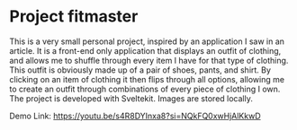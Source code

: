 # Project fitmaster
This is a very small personal project, inspired by an application I saw in an article. It is a front-end only application that displays an outfit of clothing, and allows me to shuffle through every item I have for that type of clothing. This outfit is obviously made up of a pair of shoes, pants, and shirt. By clicking on an item of clothing it then flips through all options, allowing me to create an outfit through combinations of every piece of clothing I own. 
The project is developed with Sveltekit. Images are stored locally. 

Demo Link: https://youtu.be/s4R8DYInxa8?si=NQkFQ0xwHjAlKkwD